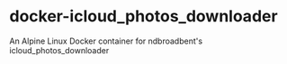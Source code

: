 # docker-icloud_photos_downloader
An Alpine Linux Docker container for ndbroadbent's icloud_photos_downloader
